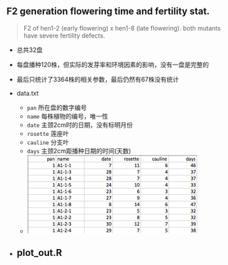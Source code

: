 ## F2 generation flowering time and fertility stat.
> F2 of hen1-2 (early flowering) x hen1-8 (late flowering). both mutants have severe fertility defects.
- 总共32盘
- 每盘播种120株，但实际的发芽率和环境因素的影响，没有一盘是完整的
- 最后只统计了3364株的相关参数，最后仍然有67株没有统计

- data.txt
	- `pan` 所在盘的数字编号
	- `name` 每株植物的编号，唯一性
	- `date` 主颈2cm时的日期，没有标明月份
	- `rosette` 莲座叶
	- `cauline` 分支叶
	- `days` 主颈2cm距播种日期的时间(天数)
	- ![data.txt showage](./partial_data.png)
- plot_out.R
	- 
